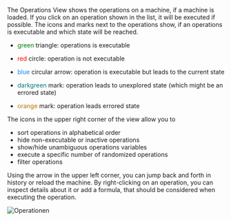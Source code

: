 The Operations View shows the operations on a machine, if a machine is loaded.
If you click on an operation shown in the list, it will be executed if possible.
The icons and marks next to the operations show, if an operations is executable and which state will be reached.
* <span style="color:green">green</span> triangle: operations is executable
* <span style="color:red">red</span> circle: operation is not executable
* <span style="color:#1284F7">blue</span> circular arrow: operation is executable but leads to the current state  

* <span style="color:#037875">darkgreen</span> mark: operation leads to unexplored state (which might be an errored state)
* <span style="color:#B77300">orange</span> mark: operation leads errored state  


The icons in the upper right corner of the view allow you to
* sort operations in alphabetical order
* hide non-executable or inactive operations
* show/hide unambiguous operations variables
* execute a specific number of randomized operations
* filter operations

Using the arrow in the upper left corner, you can jump back and forth in history or reload the machine.
By right-clicking on an operation, you can inspect details about it or add a formula, that should be considered when executing the operation.

![Operationen](../screenshots/Operations.png)
